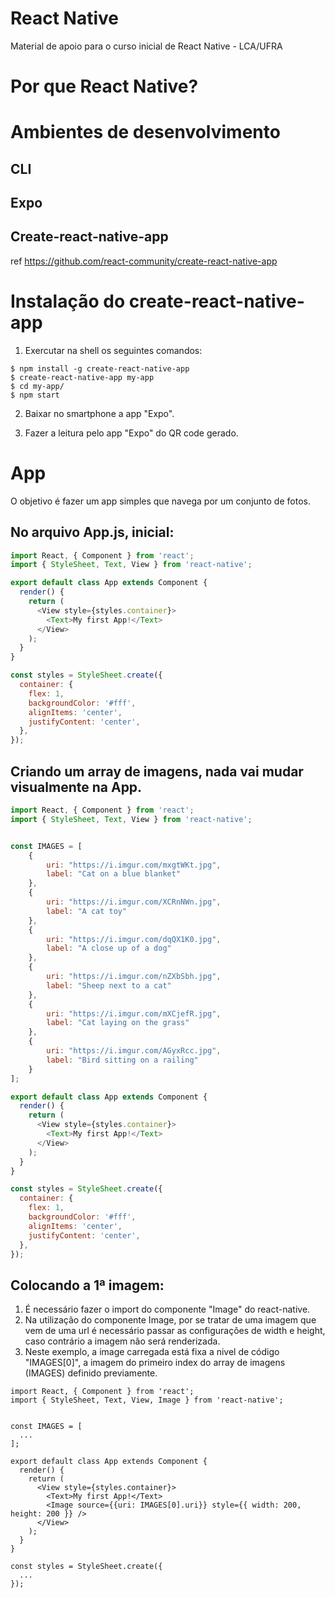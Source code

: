 # React Native

Material de apoio para o curso inicial de React Native - LCA/UFRA

# Por que React Native?

# Ambientes de desenvolvimento

## CLI

## Expo

## Create-react-native-app

ref https://github.com/react-community/create-react-native-app

# Instalação do create-react-native-app

1. Exercutar na shell os seguintes comandos:
```shell
$ npm install -g create-react-native-app
$ create-react-native-app my-app
$ cd my-app/
$ npm start
```

2. Baixar no smartphone a app "Expo".

3. Fazer a leitura pelo app "Expo" do QR code gerado.

# App

O objetivo é fazer um app simples que navega por um conjunto de fotos.

## No arquivo App.js, inicial:
```js
import React, { Component } from 'react';
import { StyleSheet, Text, View } from 'react-native';

export default class App extends Component {
  render() {
    return (
      <View style={styles.container}>
        <Text>My first App!</Text>
      </View>
    );
  }
}

const styles = StyleSheet.create({
  container: {
    flex: 1,
    backgroundColor: '#fff',
    alignItems: 'center',
    justifyContent: 'center',
  },
});
```

## Criando um array de imagens, nada vai mudar visualmente na App.
```js
import React, { Component } from 'react';
import { StyleSheet, Text, View } from 'react-native';


const IMAGES = [
    {
        uri: "https://i.imgur.com/mxgtWKt.jpg",
        label: "Cat on a blue blanket"
    },
    {
        uri: "https://i.imgur.com/XCRnNWn.jpg",
        label: "A cat toy"
    },
    {
        uri: "https://i.imgur.com/dqQX1K0.jpg",
        label: "A close up of a dog"
    },
    {
        uri: "https://i.imgur.com/nZXbSbh.jpg",
        label: "Sheep next to a cat"
    },
    {
        uri: "https://i.imgur.com/mXCjefR.jpg",
        label: "Cat laying on the grass"
    },
    {
        uri: "https://i.imgur.com/AGyxRcc.jpg",
        label: "Bird sitting on a railing"
    }
];

export default class App extends Component {
  render() {
    return (
      <View style={styles.container}>
        <Text>My first App!</Text>
      </View>
    );
  }
}

const styles = StyleSheet.create({
  container: {
    flex: 1,
    backgroundColor: '#fff',
    alignItems: 'center',
    justifyContent: 'center',
  },
});
```

## Colocando a 1ª imagem:

1. É necessário fazer o import do componente "Image" do react-native.
2. Na utilização do componente Image, por se tratar de uma imagem que vem de uma
url é necessário passar as configurações de width e height, caso contrário a imagem
não será renderizada.
3. Neste exemplo, a image carregada está fixa a nivel de código "IMAGES[0]", a
imagem do primeiro index do array de imagens (IMAGES) definido previamente.

```jxs
import React, { Component } from 'react';
import { StyleSheet, Text, View, Image } from 'react-native';


const IMAGES = [
  ...
];

export default class App extends Component {
  render() {
    return (
      <View style={styles.container}>
        <Text>My first App!</Text>
        <Image source={{uri: IMAGES[0].uri}} style={{ width: 200, height: 200 }} />
      </View>
    );
  }
}

const styles = StyleSheet.create({
  ...
});
```
